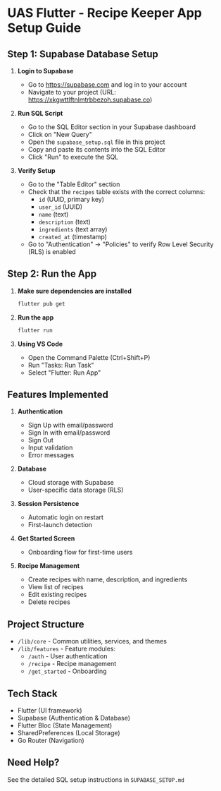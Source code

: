 # UAS Flutter - Recipe Keeper App Setup Guide

## Step 1: Supabase Database Setup

1. **Login to Supabase**
   - Go to https://supabase.com and log in to your account
   - Navigate to your project (URL: https://xkgwttlftnlmtrbbezoh.supabase.co)

2. **Run SQL Script**
   - Go to the SQL Editor section in your Supabase dashboard
   - Click on "New Query"
   - Open the `supabase_setup.sql` file in this project
   - Copy and paste its contents into the SQL Editor
   - Click "Run" to execute the SQL

3. **Verify Setup**
   - Go to the "Table Editor" section
   - Check that the `recipes` table exists with the correct columns:
     - `id` (UUID, primary key)
     - `user_id` (UUID)
     - `name` (text)
     - `description` (text)
     - `ingredients` (text array)
     - `created_at` (timestamp)
   - Go to "Authentication" → "Policies" to verify Row Level Security (RLS) is enabled

## Step 2: Run the App

1. **Make sure dependencies are installed**
   ```powershell
   flutter pub get
   ```

2. **Run the app**
   ```powershell
   flutter run
   ```

3. **Using VS Code**
   - Open the Command Palette (Ctrl+Shift+P)
   - Run "Tasks: Run Task"
   - Select "Flutter: Run App"

## Features Implemented

1. **Authentication**
   - Sign Up with email/password
   - Sign In with email/password
   - Sign Out
   - Input validation
   - Error messages

2. **Database**
   - Cloud storage with Supabase
   - User-specific data storage (RLS)

3. **Session Persistence**
   - Automatic login on restart
   - First-launch detection

4. **Get Started Screen**
   - Onboarding flow for first-time users

5. **Recipe Management**
   - Create recipes with name, description, and ingredients
   - View list of recipes
   - Edit existing recipes
   - Delete recipes

## Project Structure

- `/lib/core` - Common utilities, services, and themes
- `/lib/features` - Feature modules:
  - `/auth` - User authentication
  - `/recipe` - Recipe management
  - `/get_started` - Onboarding

## Tech Stack

- Flutter (UI framework)
- Supabase (Authentication & Database)
- Flutter Bloc (State Management)
- SharedPreferences (Local Storage)
- Go Router (Navigation)

## Need Help?

See the detailed SQL setup instructions in `SUPABASE_SETUP.md`

